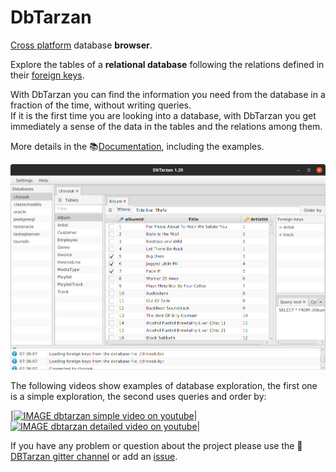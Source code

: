 DbTarzan
========

[Cross platform](https://aferrandi.github.io/dbtarzan/Installation.html) database **browser**.

Explore the tables of a **relational database** following the relations defined in their [foreign keys](https://aferrandi.github.io/dbtarzan/ForeignKeys.html).

With DbTarzan you can find the information you need from the database in a fraction of the time, without writing queries.  
If it is the first time you are looking into a database, with DbTarzan you get immediately a sense of the data in the tables and the relations among them.

More details in the :books:[Documentation](https://aferrandi.github.io/dbtarzan), including the examples.

![DbTarzan](docs/images/window.png?raw=true)

The following videos show examples of database exploration, the first one is a simple exploration, the second uses queries and order by:

|[![IMAGE dbtarzan simple video on youtube](https://img.youtube.com/vi/qLh5HnW0Rwc/default.jpg)](https://youtu.be/qLh5HnW0Rwc)|[![IMAGE dbtarzan detailed video on youtube](https://img.youtube.com/vi/CezsF9vME6U/default.jpg)](https://youtu.be/CezsF9vME6U)|

If you have any problem or question about the project please use the :speech_balloon:[DBTarzan gitter channel](https://gitter.im/aferrandi/dbtarzan) or add an [issue](https://github.com/aferrandi/dbtarzan/issues). 

<a href="https://snapcraft.io/dbtarzan" title="Get it from the Snap Store">
  <img src="https://snapcraft.io/static/images/badges/en/snap-store-black.svg" alt="" />
</a>
